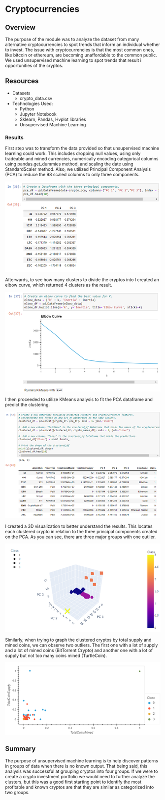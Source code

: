 # Cryptocurrencies

## Overview

The purpose of the module was to analyze the dataset from many alternative cryptocurrencies to spot trends that inform an individual whether to invest.  The issue with cryptocurrencies is that the most common ones, like bitcoin or ethereum, are becoming unaffordable to the common public.  We used unsupervised machine learning to spot trends that result i opportunities of the cryptos.

## Resources
 - Datasets
     - crypto_data.csv
 - Technologies Used:
    - Python
    - Jupyter Notebook
    - Sklearn, Pandas, Hvplot libraries
    - Unsupervised Machine Learning

### Results

First step was to transform the data provided so that unsupervised machine learning could work.  This includes dropping null values, using only tradeable and mined currencies, numerically encoding categorical columns using pandas.get_dummies method, and scaling the date using StandardScaler method.  Also, we utilized Principal Component Analysis (PCA) to reduce the 98 scaled columns to only three components.

![webpage](https://github.com/diercz/Cryptocurrencies/blob/main/Images/Three%20Principals.png)

Afterwards, to see how many clusters to divide the cryptos into I created an elbow curve, which returned 4 clusters as the result.

![webpage](https://github.com/diercz/Cryptocurrencies/blob/main/Images/Elbow%20Curve.png)

I then proceeded to utilize KMeans analysis to fit the PCA dataframe and predict the clustering.  

![webpage](https://github.com/diercz/Cryptocurrencies/blob/main/Images/Clustered_DF_withClass.png)

I created a 3D visualization to better understand the results.  This locates each clustered crypto in relation to the three principal components created on the PCA.  As you can see, there are three major groups with one outlier.

![webpage](https://github.com/diercz/Cryptocurrencies/blob/main/Images/3D_PCA%20chart.png)

Similarly, when trying to graph the clustered cryptos by total supply and mined coins, we can observe two outliers. The first one with a lot of supply and a lot of mined coins (BitTorrent Crypto) and another one with a lot of supply but not too many coins mined (TurtleCoin).

![webpage](https://github.com/diercz/Cryptocurrencies/blob/main/Images/Scatter_Plot.png)

## Summary

The purpose of unsupervised machine learning is to help discover patterns in groups of data when there is no known output.  That being said, this analysis was successful at grouping cryptos into four groups.  If we were to create a crypto investment portfolio we would need to further analyze the clusters, but this was a good first starting point to identify the most profitable and known cryptos are that they are similar as categorized into two groups.  